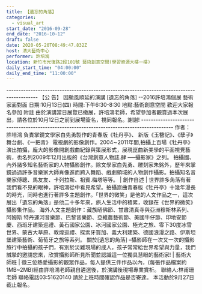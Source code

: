 ```yaml
---
title: 【遺忘的角落】
categories:
  - visual_art
start_date: "2016-09-28"
end_date: "2016-10-12"
draft: false
date: 2020-05-20T08:49:47.832Z
host: 清大藝術中心
performer: 許培鴻
location: 新竹市光復路2段101號 藝術創意空間(學習資源大樓一樓)
daily_start_time: "04:00:00"
daily_end_time: "11:00:00"
---
```


------------------------------------------------------------------------------------------- 【公 告】 因颱風順延的演講 [遺忘的角落] --2016許培鴻個展 藝術家面對面 日期:10月13日(四) 時間:下午6:30-8:30 地點:藝術創意空間 歡迎大家報名參加 附註 由於演講當日展覽已撤展，許培鴻老師，希望參加者觀賞過本次展出，請各位於10月12日之前到展場簽名，視同報名。謝謝! ------------------------------------------------------------------------------------------- 作者：許培鴻 負責掌鏡文學家白先勇製作的青春版《牡丹亭》、 新版《玉簪記》、《孽子》舞台劇、《一把青》 電視劇的影像創作。2004∼2011年間,拍攝上百場《牡丹亭》演出拍攝，龐大的影像開創戲曲紀錄與策展形式，展現崑曲新美學的平面視覺藝術，也名列2009年12月出版的《台灣創意人物誌.肆 ──攝影家》之列。 拍攝國、內外諸多知名藝術家的人物攝影創作。除文學家白先勇、雕刻家朱銘外，歷年來掌鏡過過許多音樂家大師肖像進而跨入舞蹈、戲劇領域的人物創作攝影。拍攝知名音樂家傅聰、馬友友、卡列拉斯、祖賓.梅塔等等。 | 創作自述 | 世界許多角落有著我們看不見的眼神，許培鴻從中看見希望。拍攝崑曲青春版《牡丹亭》十幾年漫長的時光，同時也進行著許多主題創作。「世界的微笑」是他的人文作品之一，這次展出「遺忘的角落」是他二十多年來，旅人生活中的積累，收錄在《世界的微笑》攝影集作品。 海外人文主題創作：藏族晒佛節、甘肅清真寺與亞洲穆斯林系列、阿姆斯 特丹運河音樂節、巴黎音樂節、亞維農藝術節、美國牛仔節、印地安節慶、西班牙建築巡禮、黃石國家公園、冰河國家公園、極光之旅、零下30度冰雪世界、蒙古大草原、敦煌巡禮、探索牙買加、義大利建築、德國浪漫之路、伊斯坦堡建築藝術、葡萄牙之旅等系列。 關於[遺忘的角落] –攝影師在一次又一次的攝影旅行中拍攝的孩子們，有別於災難現場的成人，孩子常常給世界希望與力量，我們誠摯的邀請您來，欣賞攝影師所見所聞並認識這一位獨具慧眼的藝術家! | 藝術大師班 | 徵三位熱愛攝影的觀眾作品，每人提供三件作品以內，(每張作品檔案約1MB~2MB)經由許培鴻老師親自遴選後，於演講後現場專業賞析。 聯絡人:林甫珊老師 聯絡電話03:51620140 請於上班時間確認作品是否寄達。 本活動於9月27日 截止報名。